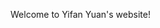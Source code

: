 Welcome to Yifan Yuan's website!


  <script type="text/javascript" id="clustrmaps" src="//cdn.clustrmaps.com/map_v2.js?cl=ffffff&w=200&t=n&d=zIqtdsu1r7tkmoW-xJcgXdfGBDQirskYDT15fjS7ZTA"></script>